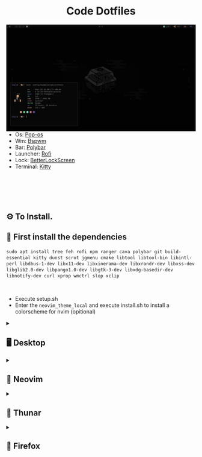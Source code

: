 <h1 align="center">Code Dotfiles</h1>

<img src=".assets/dots.png" align="left" width="508">

- Os: [Pop-os](https://pop.system76.com/)
- Wm: [Bspwm](https://github.com/baskerville/bspwm)
- Bar: [Polybar](https://github.com/polybar/polybar)
- Launcher: [Rofi](https://github.com/davatorium/rofi)
- Lock: [BetterLockScreen](https://github.com/betterlockscreen/betterlockscreen)
- Terminal: [Kitty](https://sw.kovidgoyal.net/kitty/)

<br><br>
<br><br>
<h2 align="left">⚙️ To Install.</h2>

<h2>🤏 First install the <b>dependencies</b></h2>

```
sudo apt install tree feh rofi npm ranger cava polybar git build-essential kitty dunst scrot jgmenu cmake libtool libtool-bin libintl-perl libdbus-1-dev libx11-dev libxinerama-dev libxrandr-dev libxss-dev libglib2.0-dev libpango1.0-dev libgtk-3-dev libxdg-basedir-dev libnotify-dev curl xprop wmctrl slop xclip
```

<br>

- Execute setup.sh
- Enter the `neovim_theme_local` and execute install.sh to install a colorscheme for nvim (opitional)

<details>
  <summary><h2>🖥️ Desktop</h2></summary>
  <img src=".assets/desktop.png" align="center" width="1000">
</details>

<details>
  <summary><h2>💾 Neovim</h2></summary>
  <img src=".assets/neovim.png" align="center" width="1000">
</details>

<details>
  <summary><h2>📁 Thunar</h2></summary>
  <img src=".assets/thunar.png" align="center" width="1000">
</details>

<details>
  <summary><h2>🦊 Firefox</h2></summary>
  <img src=".assets/firefox.png" align="center" width="1000">
</details>
